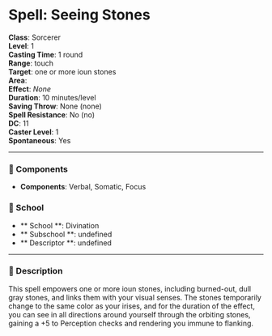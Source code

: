 
# Spell: Seeing Stones
**Class**: Sorcerer  
**Level**: 1  
**Casting Time**: 1 round  
**Range**: touch  
**Target**: one or more ioun  stones  
**Area**:   
**Effect**: _None_  
**Duration**: 10 minutes/level  
**Saving Throw**: None (none)  
**Spell Resistance**: No (no)  
**DC**: 11  
**Caster Level**: 1  
**Spontaneous**: Yes

---

### 🔮 Components
- **Components**: Verbal, Somatic, Focus

### 🏫 School
- ** School **: Divination
- ** Subschool **: undefined
- ** Descriptor **: undefined
---

### 📜 Description
This spell empowers one or more ioun stones, including burned-out, dull gray stones, and links them with your visual senses. The stones temporarily change to the same color as your irises, and for the duration of the effect, you can see in all directions around yourself through the orbiting stones, gaining a +5 to Perception checks and rendering you immune to flanking.
